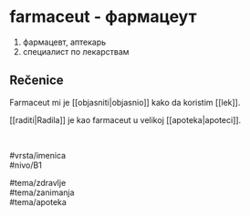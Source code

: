 # farmaceut - фармацеут

1. фармацевт, аптекарь  
2. специалист по лекарствам

## Rečenice

Farmaceut mi je [[objasniti|objasnio]] kako da koristim [[lek]].

[[raditi|Radila]] je kao farmaceut u velikoj [[apoteka|apoteci]].

<br>

#vrsta/imenica  
#nivo/B1  

#tema/zdravlje  
#tema/zanimanja  
#tema/apoteka  
